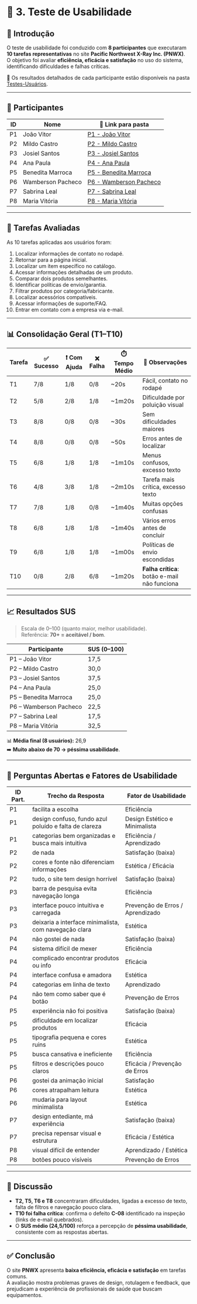 # 🧪 3. Teste de Usabilidade

## 🎯 Introdução
O teste de usabilidade foi conduzido com **8 participantes** que executaram **10 tarefas representativas** no site **Pacific Northwest X-Ray Inc. (PNWX)**.  
O objetivo foi avaliar **eficiência, eficácia e satisfação** no uso do sistema, identificando dificuldades e falhas críticas.  

📂 Os resultados detalhados de cada participante estão disponíveis na pasta [Testes-Usuários](./Testes-Usuários).

---

## 👥 Participantes

| ID  | Nome | 📂 Link para pasta |
|-----|--------------------------|--------------------|
| P1  | João Vitor | [P1 - João Vitor](./Testes-Usuários/P1-JoaoVitor.md) |
| P2  | Mildo Castro | [P2 - Mildo Castro](./Testes-Usuários/P2-MildoCastro.md) |
| P3  | Josiel Santos | [P3 - Josiel Santos](./Testes-Usuários/P3-JosielSantos.md) |
| P4  | Ana Paula | [P4 - Ana Paula](./Testes-Usuários/P4-AnaPaula.md) |
| P5  | Benedita Marroca | [P5 - Benedita Marroca](./Testes-Usuários/P5-BeneditaMarroca.md) |
| P6  | Wamberson Pacheco | [P6 - Wamberson Pacheco](./Testes-Usuários/P6-WambersonPacheco.md) |
| P7  | Sabrina Leal | [P7 - Sabrina Leal](./Testes-Usuários/P7-SabrinaLeal.md) |
| P8  | Maria Vitória | [P8 - Maria Vitória](./Testes-Usuários/P8-MariaVitoria.md) |

---

## 📝 Tarefas Avaliadas
As 10 tarefas aplicadas aos usuários foram:

1. Localizar informações de contato no rodapé.  
2. Retornar para a página inicial.  
3. Localizar um item específico no catálogo.  
4. Acessar informações detalhadas de um produto.  
5. Comparar dois produtos semelhantes.  
6. Identificar políticas de envio/garantia.  
7. Filtrar produtos por categoria/fabricante.  
8. Localizar acessórios compatíveis.  
9. Acessar informações de suporte/FAQ.  
10. Entrar em contato com a empresa via e-mail.  

---

## 📊 Consolidação Geral (T1–T10)

| Tarefa | ✅ Sucesso | ❗ Com Ajuda | ❌ Falha | ⏱️ Tempo Médio | 🔎 Observações |
|--------|-----------|--------------|---------|----------------|----------------|
| T1 | 7/8 | 1/8 | 0/8 | ~20s | Fácil, contato no rodapé |
| T2 | 5/8 | 2/8 | 1/8 | ~1m20s | Dificuldade por poluição visual |
| T3 | 8/8 | 0/8 | 0/8 | ~30s | Sem dificuldades maiores |
| T4 | 8/8 | 0/8 | 0/8 | ~50s | Erros antes de localizar |
| T5 | 6/8 | 1/8 | 1/8 | ~1m10s | Menus confusos, excesso texto |
| T6 | 4/8 | 3/8 | 1/8 | ~2m10s | Tarefa mais crítica, excesso texto |
| T7 | 7/8 | 1/8 | 0/8 | ~1m40s | Muitas opções confusas |
| T8 | 6/8 | 1/8 | 1/8 | ~1m40s | Vários erros antes de concluir |
| T9 | 6/8 | 1/8 | 1/8 | ~1m00s | Políticas de envio escondidas |
| T10| 0/8 | 2/8 | 6/8 | ~1m20s | **Falha crítica**: botão e-mail não funciona |

---

## 📈 Resultados SUS

> Escala de 0–100 (quanto maior, melhor usabilidade).  
> Referência: **70+ = aceitável / bom**.

| Participante | SUS (0–100) |
|--------------|-------------|
| P1 – João Vitor            | 17,5 |
| P2 – Mildo Castro          | 30,0 |
| P3 – Josiel Santos         | 37,5 |
| P4 – Ana Paula             | 25,0 |
| P5 – Benedita Marroca      | 25,0 |
| P6 – Wamberson Pacheco     | 22,5 |
| P7 – Sabrina Leal          | 17,5 |
| P8 – Maria Vitória         | 32,5 |

📊 **Média final (8 usuários):** 26,9  
➡️ **Muito abaixo de 70 → péssima usabilidade**.


---

## 💬 Perguntas Abertas e Fatores de Usabilidade

| ID Part. | Trecho da Resposta | Fator de Usabilidade |
|----------|--------------------|-----------------------|
| P1 | facilita a escolha | Eficiência |
| P1 | design confuso, fundo azul poluído e falta de clareza | Design Estético e Minimalista |
| P1 | categorias bem organizadas e busca mais intuitiva | Eficiência / Aprendizado |
| P2 | de nada | Satisfação (baixa) |
| P2 | cores e fonte não diferenciam informações | Estética / Eficácia |
| P2 | tudo, o site tem design horrível | Satisfação (baixa) |
| P3 | barra de pesquisa evita navegação longa | Eficiência |
| P3 | interface pouco intuitiva e carregada | Prevenção de Erros / Aprendizado |
| P3 | deixaria a interface minimalista, com navegação clara | Estética |
| P4 | não gostei de nada | Satisfação (baixa) |
| P4 | sistema difícil de mexer | Eficiência |
| P4 | complicado encontrar produtos ou info | Eficácia |
| P4 | interface confusa e amadora | Estética |
| P4 | categorias em linha de texto | Aprendizado |
| P4 | não tem como saber que é botão | Prevenção de Erros |
| P5 | experiência não foi positiva | Satisfação (baixa) |
| P5 | dificuldade em localizar produtos | Eficácia |
| P5 | tipografia pequena e cores ruins | Estética |
| P5 | busca cansativa e ineficiente | Eficiência |
| P5 | filtros e descrições pouco claros | Eficácia / Prevenção de Erros |
| P6 | gostei da animação inicial | Satisfação |
| P6 | cores atrapalham leitura | Estética |
| P6 | mudaria para layout minimalista | Estética |
| P7 | design entediante, má experiência | Satisfação (baixa) |
| P7 | precisa repensar visual e estrutura | Eficácia / Estética |
| P8 | visual difícil de entender | Aprendizado / Estética |
| P8 | botões pouco visíveis | Prevenção de Erros |

---

## 🔎 Discussão
- **T2, T5, T6 e T8** concentraram dificuldades, ligadas a excesso de texto, falta de filtros e navegação pouco clara.  
- **T10 foi falha crítica**: confirma o defeito **C-08** identificado na inspeção (links de e-mail quebrados).  
- O **SUS médio (24,5/100)** reforça a percepção de **péssima usabilidade**, consistente com as respostas abertas.  

---

## ✅ Conclusão
O site **PNWX** apresenta **baixa eficiência, eficácia e satisfação** em tarefas comuns.  
A avaliação mostra problemas graves de design, rotulagem e feedback, que prejudicam a experiência de profissionais de saúde que buscam equipamentos.  
